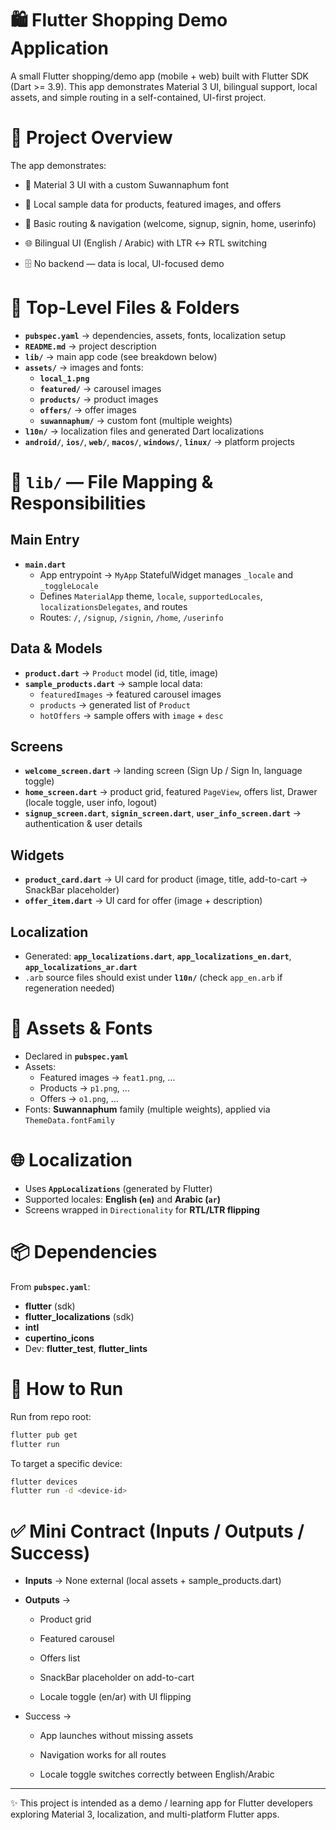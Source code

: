 # 🛍️ Flutter Shopping Demo Application

A small Flutter shopping/demo app (mobile + web) built with Flutter SDK (Dart >= 3.9).
This app demonstrates Material 3 UI, bilingual support, local assets, and simple routing in a self-contained, UI-first project.

# 📖 Project Overview

The app demonstrates:

- 🎨 Material 3 UI with a custom Suwannaphum font

- 📂 Local sample data for products, featured images, and offers

- 🧭 Basic routing & navigation (welcome, signup, signin, home, userinfo)

- 🌐 Bilingual UI (English / Arabic) with LTR ↔ RTL switching

- 🗄️ No backend — data is local, UI-focused demo

# 📂 Top-Level Files & Folders

- **`pubspec.yaml`** → dependencies, assets, fonts, localization setup  
- **`README.md`** → project description  
- **`lib/`** → main app code (see breakdown below)  
- **`assets/`** → images and fonts:  
  - **`local_1.png`**  
  - **`featured/`** → carousel images  
  - **`products/`** → product images  
  - **`offers/`** → offer images  
  - **`suwannaphum/`** → custom font (multiple weights)  
- **`l10n/`** → localization files and generated Dart localizations  
- **`android/`**, **`ios/`**, **`web/`**, **`macos/`**, **`windows/`**, **`linux/`** → platform projects  


# 📁 **`lib/`** — File Mapping & Responsibilities
## Main Entry

- **`main.dart`**  
  - App entrypoint → `MyApp` StatefulWidget manages `_locale` and `_toggleLocale`  
  - Defines `MaterialApp` theme, `locale`, `supportedLocales`, `localizationsDelegates`, and routes  
  - Routes: `/`, `/signup`, `/signin`, `/home`, `/userinfo`  

## Data & Models

- **`product.dart`** → `Product` model (id, title, image)  
- **`sample_products.dart`** → sample local data:  
  - `featuredImages` → featured carousel images  
  - `products` → generated list of `Product`  
  - `hotOffers` → sample offers with `image` + `desc`  

## Screens

- **`welcome_screen.dart`** → landing screen (Sign Up / Sign In, language toggle)  
- **`home_screen.dart`** → product grid, featured `PageView`, offers list, Drawer (locale toggle, user info, logout)  
- **`signup_screen.dart`**, **`signin_screen.dart`**, **`user_info_screen.dart`** → authentication & user details  

## Widgets

- **`product_card.dart`** → UI card for product (image, title, add-to-cart → SnackBar placeholder)  
- **`offer_item.dart`** → UI card for offer (image + description)  

## Localization

- Generated: **`app_localizations.dart`**, **`app_localizations_en.dart`**, **`app_localizations_ar.dart`**  
- `.arb` source files should exist under **`l10n/`** (check `app_en.arb` if regeneration needed)  


# 🎨 Assets & Fonts

- Declared in **`pubspec.yaml`**  
- Assets:  
  - Featured images → `feat1.png`, …  
  - Products → `p1.png`, …  
  - Offers → `o1.png`, …  
- Fonts: **Suwannaphum** family (multiple weights), applied via `ThemeData.fontFamily`  

# 🌐 Localization

- Uses **`AppLocalizations`** (generated by Flutter)  
- Supported locales: **English (`en`)** and **Arabic (`ar`)**  
- Screens wrapped in `Directionality` for **RTL/LTR flipping**  

# 📦 Dependencies

From **`pubspec.yaml`**:

- **flutter** (sdk)  
- **flutter_localizations** (sdk)  
- **intl**  
- **cupertino_icons**  
- Dev: **flutter_test**, **flutter_lints**  

# 🚀 How to Run

Run from repo root:

```bash
flutter pub get
flutter run
```

To target a specific device:
```bash
flutter devices
flutter run -d <device-id>
```
# ✅ Mini Contract (Inputs / Outputs / Success)

- **Inputs** → None external (local assets + sample_products.dart)

- **Outputs** →

  - Product grid

  - Featured carousel

  - Offers list

  - SnackBar placeholder on add-to-cart

  - Locale toggle (en/ar) with UI flipping

- Success →

  - App launches without missing assets

  - Navigation works for all routes

  - Locale toggle switches correctly between English/Arabic

---

✨ This project is intended as a demo / learning app for Flutter developers exploring Material 3, localization, and multi-platform Flutter apps.
